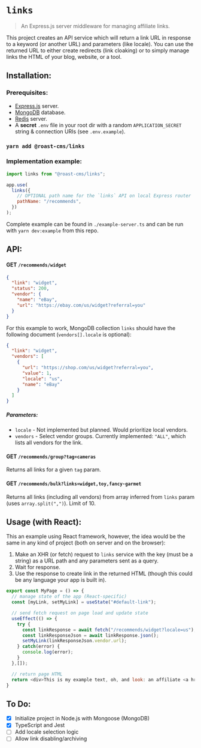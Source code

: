 # `links`

> An Express.js server middleware for managing affiliate links.

This project creates an API service which will return a link URL in response to a keyword (or another URL) and parameters (like locale). You can use the returned URL to either create redirects (link cloaking) or to simply manage links the HTML of your blog, website, or a tool.

## Installation:

### Prerequisites:

- [Express.js](https://arorachakit.hashnode.dev/how-to-start-a-basic-node-and-express-server) server.
- [MongoDB](https://docs.mongodb.com/guides/server/install/) database.
- [Redis](https://www.javaniceday.com/post/install-and-run-redis-locally) server.
- A **secret** `.env` file in your root dir with a random `APPLICATION_SECRET` string & connection URIs (see `.env.example`).

### `yarn add @roast-cms/links`

### Implementation example:

```javascript
import links from "@roast-cms/links";

app.use(
  links({
    // OPTIONAL path name for the `links` API on local Express router
    pathName: "/recommends",
  })
);
```

Complete example can be found in `./example-server.ts` and can be run with `yarn dev:example` from this repo.

## API:

#### GET `/recommends/widget`

```json
{
  "link": "widget",
  "status": 200,
  "vendor": {
    "name": "eBay",
    "url": "https://ebay.com/us/widget?referral=you"
  }
}
```

For this example to work, MongoDB collection `links` should have the following document (`vendors[].locale` is optional):

```json
{
  "link": "widget",
  "vendors": [
    {
      "url": "https://shop.com/us/widget?referral=you",
      "value": 1,
      "locale": "us",
      "name": "eBay"
    }
  ]
}
```

##### Parameters:

- `locale` - Not implemented but planned. Would prioritize local vendors.
- `vendors` - Select vendor groups. Currently implemented: `"ALL"`, which lists all vendors for the link.

#### GET `/recommends/group?tag=cameras`

Returns all links for a given `tag` param.

#### GET `/recommends/bulk?links=widget,toy,fancy-garmet`

Returns all links (including all vendors) from array inferred from `links` param (uses `array.split(",")`). Limit of 10.

## Usage (with React):

This an example using React framework, however, the idea would be the same in any kind of project (both on server and on the browser):

1. Make an XHR (or fetch) request to `links` service with the key (must be a string) as a URL path and any parameters sent as a query.
2. Wait for response.
3. Use the response to create link in the returned HTML (though this could be any language your app is built in).

```javascript
export const MyPage = () => {
  // manage state of the app (React-specific)
  const [myLink, setMyLink] = useState("#default-link");

  // send fetch request on page load and update state
  useEffect(() => {
    try {
      const linkResponse = await fetch("/recommends/widget?locale=us");
      const linkResponseJson = await linkResponse.json();
      setMyLink(linkResponseJson.vendor.url);
    } catch(error) {
      console.log(error);
    }
  },[]);

  // return page HTML
  return <div>This is my example text, oh, and look: an affiliate <a href={myLink}>link</link>!</div>
}
```

## To Do:

- [x] Initialize project in Node.js with Mongoose (MongoDB)
- [x] TypeScript and Jest
- [ ] Add locale selection logic
- [ ] Allow link disabling/archiving

